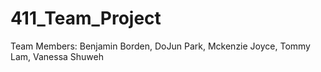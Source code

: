 # 411_Team_Project
Team Members: Benjamin Borden, DoJun Park, Mckenzie Joyce, Tommy Lam, Vanessa Shuweh
